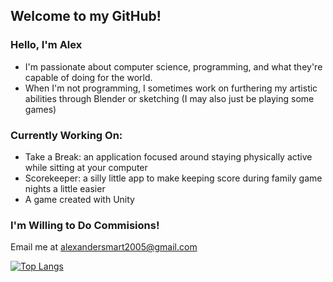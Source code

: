 ## Welcome to my GitHub!

### Hello, I'm Alex
 - I'm passionate about computer science, programming, and what they're capable of doing for the world.
 - When I'm not programming, I sometimes work on furthering my artistic abilities through Blender or sketching (I may also just be playing some games)

### Currently Working On:
 - Take a Break: an application focused around staying physically active while sitting at your computer
 - Scorekeeper: a silly little app to make keeping score during family game nights a little easier
 - A game created with Unity
 
### I'm Willing to Do Commisions!
Email me at alexandersmart2005@gmail.com

[![Top Langs](https://github-readme-stats.vercel.app/api/top-langs/?username=aasmart&layout=compact&theme=dark)](https://github.com/anuraghazra/github-readme-stats)
